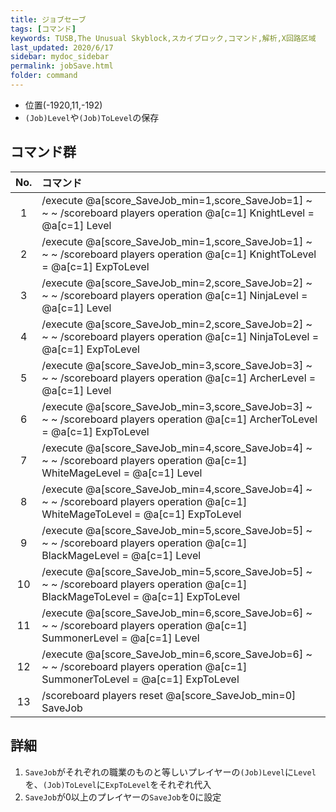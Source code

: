 ```yaml
---
title: ジョブセーブ
tags: [コマンド]
keywords: TUSB,The Unusual Skyblock,スカイブロック,コマンド,解析,X回路区域
last_updated: 2020/6/17
sidebar: mydoc_sidebar
permalink: jobSave.html
folder: command
---
```


- 位置(-1920,11,-192)
- `(Job)Level`や`(Job)ToLevel`の保存

## コマンド群

|No.|コマンド|
|:-:|:-|
|1|/execute @a[score_SaveJob_min=1,score_SaveJob=1] ~ ~ ~ /scoreboard players operation @a[c=1] KnightLevel = @a[c=1] Level|
|2|/execute @a[score_SaveJob_min=1,score_SaveJob=1] ~ ~ ~ /scoreboard players operation @a[c=1] KnightToLevel = @a[c=1] ExpToLevel|
|3|/execute @a[score_SaveJob_min=2,score_SaveJob=2] ~ ~ ~ /scoreboard players operation @a[c=1] NinjaLevel = @a[c=1] Level|
|4|/execute @a[score_SaveJob_min=2,score_SaveJob=2] ~ ~ ~ /scoreboard players operation @a[c=1] NinjaToLevel = @a[c=1] ExpToLevel|
|5|/execute @a[score_SaveJob_min=3,score_SaveJob=3] ~ ~ ~ /scoreboard players operation @a[c=1] ArcherLevel = @a[c=1] Level|
|6|/execute @a[score_SaveJob_min=3,score_SaveJob=3] ~ ~ ~ /scoreboard players operation @a[c=1] ArcherToLevel = @a[c=1] ExpToLevel|
|7|/execute @a[score_SaveJob_min=4,score_SaveJob=4] ~ ~ ~ /scoreboard players operation @a[c=1] WhiteMageLevel = @a[c=1] Level|
|8|/execute @a[score_SaveJob_min=4,score_SaveJob=4] ~ ~ ~ /scoreboard players operation @a[c=1] WhiteMageToLevel = @a[c=1] ExpToLevel|
|9|/execute @a[score_SaveJob_min=5,score_SaveJob=5] ~ ~ ~ /scoreboard players operation @a[c=1] BlackMageLevel = @a[c=1] Level|
|10|/execute @a[score_SaveJob_min=5,score_SaveJob=5] ~ ~ ~ /scoreboard players operation @a[c=1] BlackMageToLevel = @a[c=1] ExpToLevel|
|11|/execute @a[score_SaveJob_min=6,score_SaveJob=6] ~ ~ ~ /scoreboard players operation @a[c=1] SummonerLevel = @a[c=1] Level|
|12|/execute @a[score_SaveJob_min=6,score_SaveJob=6] ~ ~ ~ /scoreboard players operation @a[c=1] SummonerToLevel = @a[c=1] ExpToLevel|
|13|/scoreboard players reset @a[score_SaveJob_min=0] SaveJob|

## 詳細

1. `SaveJob`がそれぞれの職業のものと等しいプレイヤーの`(Job)Level`に`Level`を、`(Job)ToLevel`に`ExpToLevel`をそれぞれ代入
2. `SaveJob`が0以上のプレイヤーの`SaveJob`を0に設定

[CommonGM]:/TUSB_Analysis/entity/TUSB_Analysis_Entity.html
[エンダーマイト]:/TUSB_Analysis/entity/TUSB_Analysis_Entity.html
[SystemKeeper]:/TUSB_Analysis/entity/TUSB_Analysis_Entity.html
[地下世界]:/TUSB_Analysis/entity/TUSB_Analysis_Entity.html
[クラウディア]:/TUSB_Analysis/entity/TUSB_Analysis_Entity.html
[テーブルマウンテン]:/TUSB_Analysis/entity/TUSB_Analysis_Entity.html
[ガリバーランド]:/TUSB_Analysis/entity/TUSB_Analysis_Entity.html
[トカルトコルデ]:/TUSB_Analysis/entity/TUSB_Analysis_Entity.html
[お試しセットの印玉]:/TUSB_Analysis/entity/TUSB_Analysis_Item.html
[ViewPoint(仮)]:/TUSB_Analysis/entity/TUSB_Analysis_Entity.html
[秒針]:/TUSB_Analysis/entity/TUSB_Analysis_Entity.html
[分針]:/TUSB_Analysis/entity/TUSB_Analysis_Entity.html
[時針]:/TUSB_Analysis/entity/TUSB_Analysis_Entity.html

[jobSave]:/TUSB_Analysis/others/TUSB_Analysis_Data.html
[jobLoad]:/TUSB_Analysis/others/TUSB_Analysis_Data.html

[お試しセットの印玉]:/TUSB_Analysis/others/TUSB_Analysis_Item.html

[メインクロック開始時リセットするもの]:/TUSB_Analysis/command/reset.html
[初回ログイン時処理]:/TUSB_Analysis/command/firstLoginProcessing.html
[ログイン時処理]:/TUSB_Analysis/command/loginProcessing.html
[ジョブチェンジ先判定]:/TUSB_Analysis/command/jobChangeJudgement.html
[ジョブセーブ]:/TUSB_Analysis/command/jobSave.html
[ジョブロード]:/TUSB_Analysis/command/jobLoad.html
[ステータス表示]:/TUSB_Analysis/command/statusDisplay.html
[攻略率表示]:/TUSB_Analysis/command/conquerDisplay.html
[ワープ処理ジョブ島・通常世界]:/TUSB_Analysis/command/warpProcessing.html
[KeepInventory確認]:/TUSB_Analysis/command/keepInventoryCheck.html
[満腹度修正]:/TUSB_Analysis/command/satietyFix.html
[経験値取得処理]:/TUSB_Analysis/command/expProcessing.html
[レベルアップ処理]:/TUSB_Analysis/command/levelupProcessing.html
[最大HP調整処理]:/TUSB_Analysis/command/hpFix.html
[難易度調整]:/TUSB_Analysis/command/difficultyAdjustment.html
[島攻略処理]:/TUSB_Analysis/command/conquerProcessing.html
[習得スキル取得]:/TUSB_Analysis/command/skillAcquisition.html
[時計島]:/TUSB_Analysis/command/clockIslandProcessing.html
[マクラウェル内部]:/TUSB_Analysis/command/insideMcLawell.html
[スコアボードの設定]:/TUSB_Analysis/command/setScoreboard.html
[メインクロック処理]:/TUSB_Analysis/command/mainclockProcessing.html
[SystemKeeper処理]:/TUSB_Analysis/command/systemKeeperProcessing.html
[かまど再設定]:/TUSB_Analysis/command/furnaceProcessing.html
[毎tick必ず最初に実行したいコマンド群]:/TUSB_Analysis/command/runFirst.html
[エリア侵入記録]:/TUSB_Analysis/command/areaRecord.html
